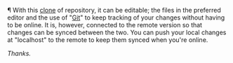 ¶ With this [clone](https://github.com/heyprabhat/heyprabhat/tree/master/core/clone) of repository, it can be editable; the files in the preferred editor and the use of "[Git](https://desktop.github.com/)" to keep tracking of your changes without having to be online. It is, however, connected to the remote version so that changes can be synced between the two. You can push your local changes at "localhost" to the remote to keep them synced when you're online.
<br/>

<i>Thanks<i/>.
